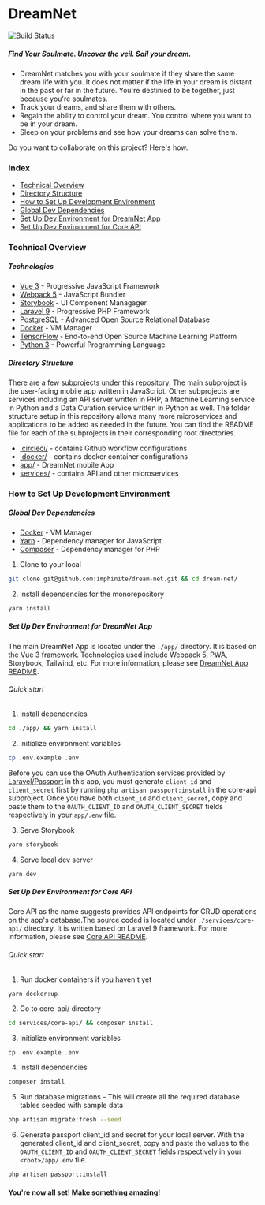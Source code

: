 # DreamNet

[![Build Status](https://travis-ci.org/joemccann/dillinger.svg?branch=master)](https://github.com/imphinite/dream-net)

##### Find Your Soulmate. Uncover the veil. Sail your dream.

-   DreamNet matches you with your soulmate if they share the same dream life with you. It does not matter if the life in your dream is distant in the past or far in the future. You're destinied to be together, just because you're soulmates.
-   Track your dreams, and share them with others.
-   Regain the ability to control your dream. You control where you want to be in your dream.
-   Sleep on your problems and see how your dreams can solve them.

Do you want to collaborate on this project? Here's how.

### Index

-   [Technical Overview](https://github.com/imphinite/dream-net#technical-overview)
-   [Directory Structure](https://github.com/imphinite/dream-net#set-up-dev-environment-for-core-api)
-   [How to Set Up Development Environment](https://github.com/imphinite/dream-net#how-to-set-up-development-environment)
-   [Global Dev Dependencies](https://github.com/imphinite/dream-net#set-up-dev-environment-for-core-api)
-   [Set Up Dev Environment for DreamNet App](https://github.com/imphinite/dream-net#set-up-dev-environment-for-dreamnet-app)
-   [Set Up Dev Environment for Core API](https://github.com/imphinite/dream-net#set-up-dev-environment-for-core-api)

### Technical Overview

##### Technologies

-   [Vue 3](https://vuejs.org/) - Progressive JavaScript Framework
-   [Webpack 5](https://webpack.js.org/) - JavaScript Bundler
-   [Storybook](https://storybook.js.org/) - UI Component Managager
-   [Laravel 9](https://laravel.com/docs/9.x/installation) - Progressive PHP Framework
-   [PostgreSQL](https://www.postgresql.org/) - Advanced Open Source Relational Database
-   [Docker](https://docs.docker.com/get-docker/) - VM Manager
-   [TensorFlow](https://www.tensorflow.org/) - End-to-end Open Source Machine Learning Platform
-   [Python 3](https://www.python.org/) - Powerful Programming Language

##### Directory Structure

There are a few subprojects under this repository. The main subproject is the user-facing mobile app written in JavaScript. Other subprojects are services including an API server written in PHP, a Machine Learning service in Python and a Data Curation service written in Python as well. The folder structure setup in this repository allows many more microservices and applications to be added as needed in the future. You can find the README file for each of the subprojects in their corresponding root directories.

-   [.circleci/](https://github.com/imphinite/dream-net/tree/main/.circleci) - contains Github workflow configurations
-   [.docker/](https://github.com/imphinite/dream-net/tree/main/.docker) - contains docker container configurations
-   [app/](https://github.com/imphinite/dream-net/tree/main/app) - DreamNet mobile App
-   [services/](https://github.com/imphinite/dream-net/tree/main/services) - contains API and other microservices

### How to Set Up Development Environment

##### Global Dev Dependencies

-   [Docker](https://docs.docker.com/get-docker/) - VM Manager
-   [Yarn](https://www.npmjs.com/package/yarn) - Dependency manager for JavaScript
-   [Composer](https://getcomposer.org/) - Dependency manager for PHP

1. Clone to your local

```sh
git clone git@github.com:imphinite/dream-net.git && cd dream-net/
```

2. Install dependencies for the monorepository

```sh
yarn install
```

##### Set Up Dev Environment for DreamNet App

The main DreamNet App is located under the `./app/` directory. It is based on the Vue 3 framework.
Technologies used include Webpack 5, PWA, Storybook, Tailwind, etc. For more information, please see [DreamNet App README](https://github.com/imphinite/dream-net/tree/main/app).

###### Quick start

1. Install dependencies

```sh
cd ./app/ && yarn install
```

2. Initialize environment variables

```sh
cp .env.example .env
```

Before you can use the OAuth Authentication services provided by [Laravel/Passport](https://laravel.com/docs/9.x/passport#installation) in this app, you must generate `client_id` and `client_secret` first by running `php artisan passport:install` in the core-api subproject. Once you have both `client_id` and `client_secret`, copy and paste them to the `OAUTH_CLIENT_ID` and `OAUTH_CLIENT_SECRET` fields respectively in your `app/.env` file.

3. Serve Storybook

```sh
yarn storybook
```

4. Serve local dev server

```sh
yarn dev
```

##### Set Up Dev Environment for Core API

Core API as the name suggests provides API endpoints for CRUD operations on the app's database.The source coded is located under `./services/core-api/` directory. It is written based on Laravel 9 framework. For more information, please see [Core API README](https://github.com/imphinite/dream-net/tree/main/services/core-api).

###### Quick start

1. Run docker containers if you haven't yet

```sh
yarn docker:up
```

2. Go to core-api/ directory

```sh
cd services/core-api/ && composer install
```

3. Initialize environment variables

```
cp .env.example .env
```

4. Install dependencies

```sh
composer install
```

5. Run database migrations - This will create all the required database tables seeded with sample data

```sh
php artisan migrate:fresh --seed
```

6. Generate passport client_id and secret for your local server. With the generated client_id and client_secret, copy and paste the values to the `OAUTH_CLIENT_ID` and `OAUTH_CLIENT_SECRET` fields respectively in your `<root>/app/.env` file.

```sh
php artisan passport:install
```

#### You're now all set! Make something amazing!
